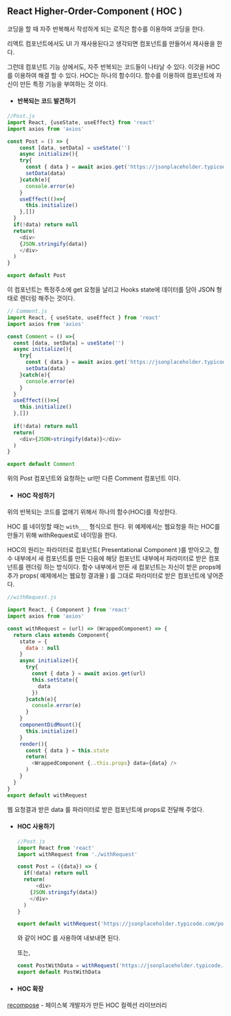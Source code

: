 ## React Higher-Order-Component ( HOC )

코딩을 할 때 자주 반복해서 작성하게 되는 로직은 함수를 이용하여 코딩을 한다. 

리액트 컴포넌트에서도 UI 가 재사용된다고 생각되면 컴포넌트를 만들어서 재사용을 한다.

그런데 컴포넌트 기능 상에서도, 자주 반복되는 코드들이 나타날 수 있다. 이것을 HOC를 이용하여 해결 할 수 있다. HOC는 하나의 함수이다. 함수를 이용하여 컴포넌트에 자신이 만든 특정 기능을 부여하는 것 이다.



- #### 반복되는 코드 발견하기

```js
//Post.js
import React, {useState, useEffect} from 'react'
import axios from 'axios'

const Post = () => {
	const [data, setData] = useState('')
	async initialize(){
    try{
      const { data } = await axios.get('https://jsonplaceholder.typicode.com/posts/1')
      setData(data)
    }catch(e){
      console.error(e)
    }
    useEffect(()=>{
      this.initialize()
    },[])
  }
  if(!data) return null
  return(
  	<div>
    {JSON.stringify(data)}
    </div>
  )
}

export default Post
```

이 컴포넌트는 특정주소에 get 요청을 날리고 Hooks state에 데이터를 담아 JSON 형태로 렌더링 해주는 것이다.

```js
// Comment.js
import React, { useState, useEffect } from 'react'
import axios from 'axios'

const Comment = () =>{
  const [data, setData] = useState('')
  async initialize(){
    try{
      const { data } = await axios.get('https://jsonplaceholder.typicode.com/comments?postId=1')
      setData(data)
    }catch(e){
      console.error(e)
    }
  }
  useEffect(()=>{
    this.initialize()
  },[])
  
  if(!data) return null
  return(
  	<div>{JSON>stringify(data)}</div>
  )
}

export default Comment
```

위의 Post 컴포넌트와 요청하는 url만 다른 Comment 컴포넌트 이다.



- #### HOC 작성하기

위의 반복되는 코드를 없애기 위해서 하나의 함수(HOC)를 작성한다. 

HOC 를 네이밍할 때는 <code>with___</code> 형식으로 한다. 위 예제에서는 웹요청을 하는 HOC를 만들기 위해 withRequest로 네이밍을 한다. 

HOC의 원리는 파라미터로 컴포넌트( Presentational Component )를 받아오고, 함수 내부에서 새 컴포넌트를 만든 다음에 해당 컴포넌트 내부에서 파라미터로 받은 컴포넌트를 렌더링 하는 방식이다. 함수 내부에서 만든 새 컴포넌트는 자신이 받은 props에 추가 props( 예제에서는 웹요청 결과물 ) 를 그대로 파라미터로 받은 컴포넌트에 넣어준다.

```js
//withRequest.js

import React, { Component } from 'react'
import axios from 'axios'

const withRequest = (url) => (WrappedComponent) => {
  return class extends Component{
    state = {
      data : null
    }
  	async initialize(){
      try{
        const { data } = await axios.get(url)
        this.setState({
          data
        })
      }catch(e){
        console.error(e)
      }
    }
  	componentDidMount(){
      this.initialize()
    }
    render(){
      const { data } = this.state
      return(
      	<WrappedComponent {..this.props} data={data} />
      )
    }
  }
}
export default withRequest
```

웹 요청결과 받은 data 를 파라미터로 받은 컴포넌트에 props로 전달해 주었다.



- #### HOC 사용하기

  ```js
  //Post.js
  import React from 'react'
  import withRequest from './withRequest'
  
  const Post = ({data}) => {
    if(!data) return null
    return(
    	<div>
      {JSON.stringify(data)}
      </div>
    )
  }
  
  export default withRequest('https://jsonplaceholder.typicode.com/posts/1')(Post)
  ```

  와 같이 HOC 를 사용하여 내보내면 된다.

  또는,

  ```js
  const PostWithData = withRequest('https://jsonplaceholder.typicode.com/posts/1')(Post)
  export default PostWithData
  ```



- #### HOC 확장

[recompose](https://github.com/acdlite/recompose) - 페이스북 개발자가 만든 HOC 컬렉션 라이브러리

